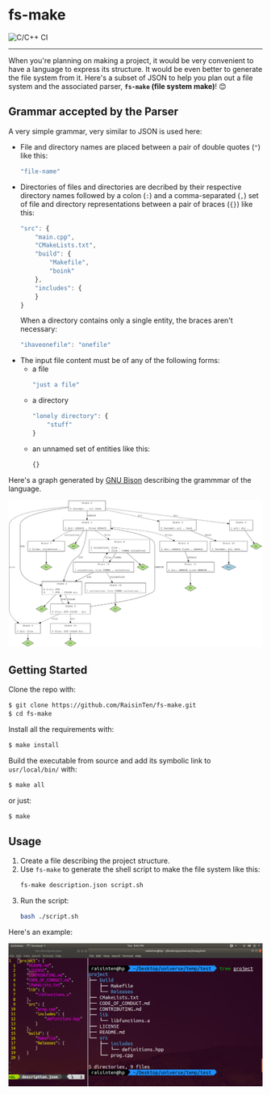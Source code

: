 # fs-make

![C/C++ CI](https://github.com/RaisinTen/fs-make/workflows/C/C++%20CI/badge.svg)

---

When you're planning on making a project, it would be very convenient to have a language to express its structure. It would be even better to generate the file system from it. Here's a subset of JSON to help you plan out a file system and the associated parser, **`fs-make` (file system make)**! :blush:

## Grammar accepted by the Parser

A very simple grammar, very similar to JSON is used here:

* File and directory names are placed between a pair of double quotes (`"`) like this:
    ```javascript
    "file-name"
    ```
* Directories of files and directories are decribed by their respective directory names followed by a colon (`:`) and a comma-separated (`,`) set of file and directory representations between a pair of braces (`{}`) like this:
    ```javascript
    "src": {
        "main.cpp",
        "CMakeLists.txt",
        "build": {
            "Makefile",
            "boink"
        },
        "includes": {
        }
    }
    ```
    When a directory contains only a single entity, the braces aren't necessary:
    ```javascript
    "ihaveonefile": "onefile"
    ```
* The input file content must be of any of the following forms:
  * a file
    ```javascript
    "just a file"
    ```
  * a directory
    ```javascript
    "lonely directory": {
        "stuff"
    }
    ```
  * an unnamed set of entities like this:
    ```javascript
    {}
    ```
    
Here's a graph generated by [GNU Bison](https://www.gnu.org/software/bison/) describing the grammmar of the language.

![grammar graph](https://github.com/RaisinTen/fs-make/raw/master/graphviz.svg)

## Getting Started

Clone the repo with:
```sh
$ git clone https://github.com/RaisinTen/fs-make.git
$ cd fs-make
```
Install all the requirements with:
```sh
$ make install
```
Build the executable from source and add its symbolic link to `usr/local/bin/` with:
```sh
$ make all
```
or just:
```sh
$ make
```

## Usage

1. Create a file describing the project structure.
2. Use `fs-make` to generate the shell script to make the file system like this:
    ```sh
    fs-make description.json script.sh
    ```
3. Run the script:
    ```sh
    bash ./script.sh
    ```

Here's an example:

![example](https://github.com/RaisinTen/fs-make/raw/master/fs-make-demo.png)
